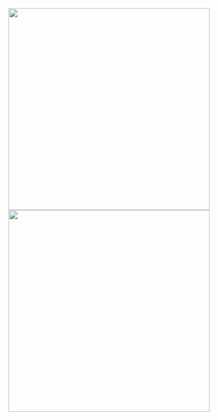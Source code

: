 <img src="https://wakatime.com/share/@fa07892a-0976-48df-aa97-6918befc9cbc/969f08f1-d8ab-40d2-ad51-1148e10b047c.svg" height='400px' width='400px' /> <img src="https://wakatime.com/share/@fa07892a-0976-48df-aa97-6918befc9cbc/07281046-827b-4826-b7a8-8befb2b21ba6.svg" height='400px' width='400px' />
